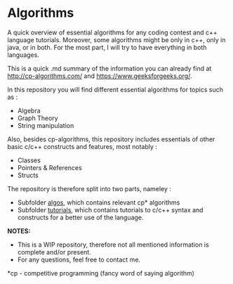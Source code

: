 # Algorithms

A quick overview of essential algorithms for any coding contest and c++ language tutorials. Moreover, some algorithms might be 
only in c++, only in java, or in both. For the most part, I will try to have everything in both languages.

This is a quick .md summary of the information you can already find at http://cp-algorithms.com/ and https://www.geeksforgeeks.org/.

In this repository you will find different essential algorithms for topics such as : 
* Algebra
* Graph Theory
* String manipulation

Also, besides cp-algorithms, this repository includes essentials of other basic c/c++ constructs and features,
most notably : 
* Classes
* Pointers & References
* Structs

The repository is therefore split into two parts, nameley :
* Subfolder [algos](algos), which contains relevant cp* algorithms
* Subfolder [tutorials](tutorials), which contains tutorials to c/c++ syntax and constructs
for a better use of the language.

**NOTES:**
* This is a WIP repository, therefore not all mentioned information is complete and/or present.
* For any questions, feel free to contact me. 

*cp - competitive programming (fancy word of saying algorithm)
